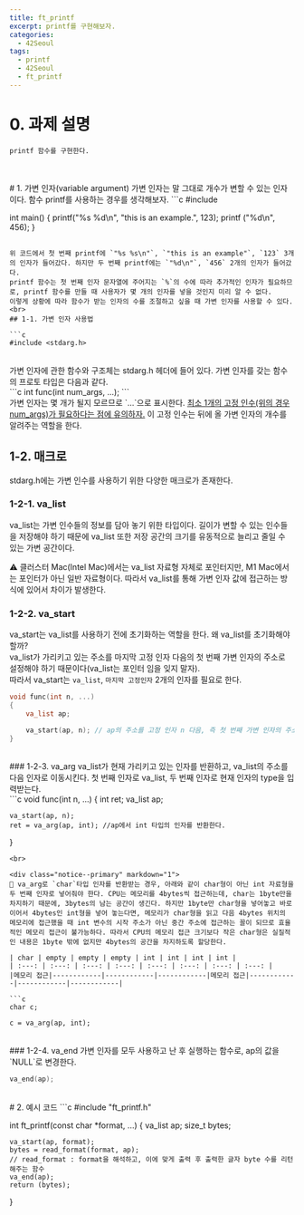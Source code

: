 ```yaml
---
title: ft_printf
excerpt: printf를 구현해보자.
categories:
  - 42Seoul
tags:
  - printf
  - 42Seoul
  - ft_printf
---
```

# 0. 과제 설명
	printf 함수를 구현한다.

<br>
<br>
# 1.  가변 인자(variable argument)
가변 인자는 말 그대로 개수가 변할 수 있는 인자이다.  
함수 printf를 사용하는 경우를 생각해보자.
```c
#include <stdio.h>

int main()
{
	printf("%s %d\n", "this is an example.", 123);
	printf ("%d\n", 456);
}
```

위 코드에서 첫 번째 printf에 `"%s %s\n"`, `"this is an example"`, `123` 3개의 인자가 들어갔다. 하지만 두 번째 printf에는 `"%d\n"`, `456` 2개의 인자가 들어갔다.
printf 함수는 첫 번째 인자 문자열에 주어지는 `%`의 수에 따라 추가적인 인자가 필요하므로, printf 함수를 만들 때 사용자가 몇 개의 인자를 넣을 것인지 미리 알 수 없다.
이렇게 상황에 따라 함수가 받는 인자의 수를 조절하고 싶을 때 가변 인자를 사용할 수 있다.
<br>
## 1-1. 가변 인자 사용법

```c
#include <stdarg.h>
```
<br>
가변 인자에 관한 함수와 구조체는 stdarg.h 헤더에 들어 있다.  
가변 인자를 갖는 함수의 프로토 타입은 다음과 같다.
<br>
```c
int func(int num_args, ...);
```
<br>
가변 인자는 몇 개가 될지 모르므로 `...`으로 표시한다.   
<u>최소 1개의 고정 인수(위의 경우 num_args)가 필요하다는 점에 유의하자.</u>
이 고정 인수는 뒤에 올 가변 인자의 개수를 알려주는 역할을 한다.

## 1-2. 매크로
stdarg.h에는  가변 인수를 사용하기 위한 다양한 매크로가 존재한다.

### 1-2-1. va_list
va_list는 가변 인수들의 정보를 담아 놓기 위한 타입이다. 길이가 변할 수 있는 인수들을 저장해야 하기 때문에 va_list 또한 저장 공간의 크기를 유동적으로 늘리고 줄일 수 있는 가변 공간이다.

<div class="notice--warning" markdown="1">
⚠️ 클러스터 Mac(Intel Mac)에서는 va_list 자료형 자체로 포인터지만, M1 Mac에서는 포인터가 아닌 일반 자료형이다. 따라서 va_list를 통해 가변 인자 값에 접근하는 방식에 있어서 차이가 발생한다.
</div>

### 1-2-2. va_start
va_start는 va_list를 사용하기 전에 초기화하는 역할을 한다. 왜 va_list를 초기화해야 할까?  
va_list가 가리키고 있는 주소를 마지막 고정 인자 다음의 첫 번째 가변 인자의 주소로 설정해야 하기 때문이다(va_list는 포인터 임을 잊지 말자).  
따라서 va_start는 `va_list`, `마지막 고정인자` 2개의 인자를 필요로 한다.
<br>
```c
void func(int n, ...)
{
	va_list ap;

	va_start(ap, n); // ap의 주소를 고정 인자 n 다음, 즉 첫 번째 가변 인자의 주소로 옮긴다.
}
```
<br>
### 1-2-3. va_arg
va_list가 현재 가리키고 있는 인자를 반환하고, va_list의 주소를 다음 인자로 이동시킨다.
첫 번째 인자로 va_list, 두 번째 인자로 현재 인자의 type을 입력받는다.
<br>
```c
void func(int n, ...)
{
	int ret;
	va_list ap;

	va_start(ap, n);
	ret = va_arg(ap, int); //ap에서 int 타입의 인자를 반환한다.
}
```
<br>

<div class="notice--primary" markdown="1">
🔔 va_arg로 `char`타입 인자를 반환받는 경우, 아래와 같이 char형이 아닌 int 자료형을 두 번째 인자로 넣어줘야 한다. CPU는 메모리를 4bytes씩 접근하는데, char는 1byte만을 차지하기 때문에, 3bytes의 남는 공간이 생긴다. 하지만 1byte만 char형을 넣어놓고 바로 이어서 4bytes인 int형을 넣어 놓는다면, 메모리가 char형을 읽고 다음 4bytes 위치의 메모리에 접근했을 때 int 변수의 시작 주소가 아닌 중간 주소에 접근하는 꼴이 되므로 효율적인 메모리 접근이 불가능하다. 따라서 CPU의 메모리 접근 크기보다 작은 char형은 실질적인 내용은 1byte 밖에 없지만 4bytes의 공간을 차지하도록 할당한다.

| char | empty | empty | empty | int | int | int | int |
| :---: | :---: | :---: | :---: | :---: | :---: | :---: | :---: |
|메모리 접근|------------|------------|------------|메모리 접근|------------|------------|------------|

```c
char c;

c = va_arg(ap, int);
```
</div>
<br>
### 1-2-4. va_end
가변 인자를 모두 사용하고 난 후 실행하는 함수로, ap의 값을 `NULL`로 변경한다.

```c
va_end(ap);
```
<br>
# 2. 예시 코드
```c
#include "ft_printf.h"

int ft_printf(const char *format, ...)
{
	va_list ap;
	size_t bytes;

	va_start(ap, format);
	bytes = read_format(format, ap); 
	// read_format : format을 해석하고, 이에 맞게 출력 후 출력한 글자 byte 수를 리턴해주는 함수
	va_end(ap);
	return (bytes);
}
```